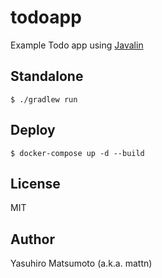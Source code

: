 # todoapp

Example Todo app using [Javalin](https://javalin.io)

## Standalone

```
$ ./gradlew run
```

## Deploy

```
$ docker-compose up -d --build
```

## License

MIT

## Author

Yasuhiro Matsumoto (a.k.a. mattn)
